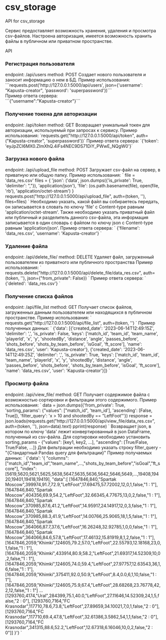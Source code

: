 # csv_storage
API for csv_storage

Сервис предоставляет возможность хранения, удаления и просмотра csv-файлов. Настроена авторизация,
имеется возможность хранить файлы в публичном или приватном пространстве.

API

<h3>Регистрация пользователя</h3>
endpoint: /api/users
method: POST
Создает нового пользователя и заносит информацию о нем в БД.
Пример использования:<br>
```requests.post('http://127.0.0.1:5000/api/users', json={'username': "Kapusta-creator", 'password': 'superpassword'})```<br>
Пример ответа сервера:<br>
```{"username":"Kapusta-creator"}```

<h3>Получение токена для авторизации</h3>
endpoint: /api/token
method: GET
Возвращает уникальный токен для авторизации, используемый при запросах к сервису.
Пример использования:
`requests.get("http://127.0.0.1:5000/api/token", auth=("Kapusta-creator", 'superpassword'))`
Пример ответа сервера:
`{'token': 'eyJpZCI6MX0.ZImXhQ.4iFs4NEC9DS71DiY_PWwE_NQgW0'}`
<h3>Загрузка нового файла</h3>
endpoint: /api/upload_file
method: POST
Загружает csv-файл на сервер, в приватную или общую папку.
Пример использования:
`
file = 'data_res.csv'
files = {
    'json': ('data', json.dumps({'is_private': True, 'delimiter': ","}), 'application/json'),
    'file': (os.path.basename(file), open(file, 'rb'), 'application/octet-stream')
}
requests.post("http://127.0.0.1:5000/api/upload_file", auth=(token, ''), files=files)
`
Необходимо указать, какой файл вы собираетесь передать, он записывается в словать по ключу 'file' с Content-type равным 'application/octet-stream'.
Также необходимо указать приватный файл или публичный и разделитель данного csv-файла,
эта информация записывается в один словарь с файлом по ключу json с Content-type равным 'application/json'.
Пример ответа сервера:
`
{'filename': 'data_res.csv', 'username': 'Kapusta-creator'}
`

<h3>Удаление файла</h3>
endpoint: /api/delete_file/<filename>
method: DELETE
Удаляет файл, загруженный пользователем из приватного или публичного пространства
Пример использования:
`
requests.delete("http://127.0.0.1:5000/api/delete_file/data_res.csv", auth=(token, ''), json={"from_private": False})
`
Пример ответа сервера:
`
{'deleted': 'data_res.csv'}
`
<h3>Получение списка файлов</h3>
endpoint: /api/file_list
method: GET
Получает список файлов, загруженных данным пользователем или находящихся в публичном пространстве.
Пример использования:
`
requests.get("http://127.0.0.1:5000/api/file_list", auth=(token, '')
`
Пример полученных данных:
`
  {'data': [{'created_date': '2023-06-14T12:49:15Z',
           'delimiter': ',',
           'is_private': False,
           'keys': ['match_id',
                    'team_id',
                    'team_name',
                    'playerId',
                    'x',
                    'y',
                    'shootedBy',
                    'distance',
                    'angle',
                    'passes_before',
                    'shots_before',
                    'shots_by_team_before',
                    'isGoal',
                    'ft_score'],
           'name': 'data_res.csv',
           'user': 'Kapusta-creator'},
          {'created_date': '2023-06-14T12:49:25Z',
           'delimiter': ',',
           'is_private': True,
           'keys': ['match_id',
                    'team_id',
                    'team_name',
                    'playerId',
                    'x',
                    'y',
                    'shootedBy',
                    'distance',
                    'angle',
                    'passes_before',
                    'shots_before',
                    'shots_by_team_before',
                    'isGoal',
                    'ft_score'],
           'name': 'data_res.csv',
           'user': 'Kapusta-creator'}]}
`
<h3>Просмотр файла</h3>
endpoint: /api/view_file/<filename>
method: GET
Получает содержимое файла с возможностью сортировки и фильтрации этого содержимого.
Пример использования:
`
data = json.dumps({'from_private': True, 'sorting_params': {"values": ["match_id", 'team_id'],
                                                             'ascending': [False, True]},
                    'filter_query': 'x > 10 and shootedBy == "LeftFoot"'})
response = json.loads(requests.get("http://127.0.0.1:5000/api/view_file/data_res.csv", auth=(token, ''), json=data).text)
pprint(response)
`
Возвращает json, в котором по ключу 'data' лежит конвертированный в json DataFrame, полученный из csv-файла.
Для сортировки необходимо установить sorting_params - {"values": [key1, key2, ...], "ascending": [True/False, True/False, ...]}
Для фильтрации необходимо указать строку filter_query - "{Стандартный Pandas query для фильтрации}"
Пример получаемых данных:
`
{'data': '{
  "columns": ["match_id","team_id","team_name",...,"shots_by_team_before","isGoal","ft_score"],
  "index":[5619,5620,5621,5625,5638,5647,5635,5636,5642,5646,5649,...,19408,19420,19401,19418,19419],
  "data":[
         [1647846,840,"Spartak Moscow",399974,91.7,72.9,"LeftFoot",17.69475,57.72002,12,0,1,false,"1 : 1"],
         [1647846,840,"Spartak Moscow",404356,69.9,54.2,"LeftFoot",32.66345,4.77675,13,0,2,false,"1 : 1"],
         [1647846,840,"Spartak Moscow",370985,87.6,41.2,"LeftFoot",14.95917,24.14917,12,0,3,false,"1 : 1"],
         [1647846,840,"Spartak Moscow",370985,88.3,41.9,"LeftFoot",14.00766,25.9065,18,1,5,false,"1 : 1"],
         [1647846,840,"Spartak Moscow",364066,87.7,37.6,"LeftFoot",16.26248,32.92785,1,0,0,false,"1 : 1"],
         [1647846,840,"Spartak Moscow",364066,84.6,57.8,"LeftFoot",17.46132,15.81919,8,1,2,false,"1 : 1"],
         [1647846,2059,"Khimki",124605,79.2,57.0,"LeftFoot",22.55793,12.18168,23,0,1,false,"1 : 1"],
         [1647846,2059,"Khimki",433914,80.9,58.2,"LeftFoot",21.69317,14.52309,10,0,2,false,"1 : 1"],
         [1647846,2059,"Khimki",124605,74.0,59.4,"LeftFoot",27.97757,12.63543,36,1,6,false,"1 : 1"],
         [1647846,2059,"Khimki",375411,92.0,50.9,"LeftFoot",8.4,0.0,6,1,10,false,"1 : 1"],
         [1647846,2059,"Khimki",124605,75.9,67.4,"LeftFoot",28.68268,23.76778,42,2,12,false,"1 : 1"]
         ...
         [1293760,4174,"Ural",284399,75.1,40.0,"LeftFoot",27.11646,14.52309,24,1,5,false,"2 : 0"],
         [1293760,7164,"FC Krasnodar",117710,78.6,73.8,"LeftFoot",27.89659,34.10021,7,0,1,false,"2 : 0"],
         [1293760,7164,"FC Krasnodar",117710,69.4,47.8,"LeftFoot",32.61386,3.5862,54,1,1,false,"2 : 0"],
         [1293760,7164,"FC Krasnodar",341315,88.6,52.2,"LeftFoot",12.67318,6.16046,10,0,2,false,"2 : 0"]]
  }'}
`
